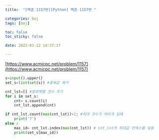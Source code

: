 ```yaml
---
title:  "[백준 1157번][Python] 백준 1157번 "

categories: boj
tags: [boj]

toc: false
toc_sticky: false

date: 2022-01-12 14:37:17

---
```

[https://www.acmicpc.net/problem/1157](https://www.acmicpc.net/problem/1157)

```python
s=input().upper()
set_s=list(set(s)) #중복값 제거

cnt_lst=[] #알파벳별 갯수 추가
for i in set_s:
    cnt= s.count(i) 
    cnt_lst.append(cnt)

if cnt_lst.count(max(cnt_lst))>1: #최대 갯수가 여러개 일때
    print('?')
else :
    max_id= cnt_lst.index(max(cnt_lst)) # cnt_lst의 최대값 인덱스를 넣음
    print(set_s[max_id])

```